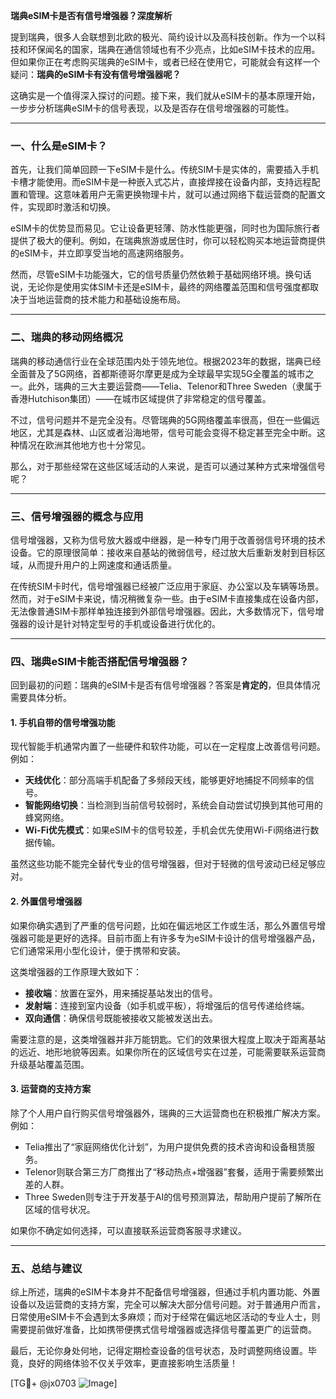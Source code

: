 **瑞典eSIM卡是否有信号增强器？深度解析**

提到瑞典，很多人会联想到北欧的极光、简约设计以及高科技创新。作为一个以科技和环保闻名的国家，瑞典在通信领域也有不少亮点，比如eSIM卡技术的应用。但如果你正在考虑购买瑞典的eSIM卡，或者已经在使用它，可能就会有这样一个疑问：**瑞典的eSIM卡有没有信号增强器呢？**

这确实是一个值得深入探讨的问题。接下来，我们就从eSIM卡的基本原理开始，一步步分析瑞典eSIM卡的信号表现，以及是否存在信号增强器的可能性。

---

### 一、什么是eSIM卡？

首先，让我们简单回顾一下eSIM卡是什么。传统SIM卡是实体的，需要插入手机卡槽才能使用。而eSIM卡是一种嵌入式芯片，直接焊接在设备内部，支持远程配置和管理。这意味着用户无需更换物理卡片，就可以通过网络下载运营商的配置文件，实现即时激活和切换。

eSIM卡的优势显而易见。它让设备更轻薄、防水性能更强，同时也为国际旅行者提供了极大的便利。例如，在瑞典旅游或居住时，你可以轻松购买本地运营商提供的eSIM卡，并立即享受当地的高速网络服务。

然而，尽管eSIM卡功能强大，它的信号质量仍然依赖于基础网络环境。换句话说，无论你是使用实体SIM卡还是eSIM卡，最终的网络覆盖范围和信号强度都取决于当地运营商的技术能力和基础设施布局。

---

### 二、瑞典的移动网络概况

瑞典的移动通信行业在全球范围内处于领先地位。根据2023年的数据，瑞典已经全面普及了5G网络，首都斯德哥尔摩更是成为全球最早实现5G全覆盖的城市之一。此外，瑞典的三大主要运营商——Telia、Telenor和Three Sweden（隶属于香港Hutchison集团）——在城市区域提供了非常稳定的信号覆盖。

不过，信号问题并不是完全没有。尽管瑞典的5G网络覆盖率很高，但在一些偏远地区，尤其是森林、山区或者沿海地带，信号可能会变得不稳定甚至完全中断。这种情况在欧洲其他地方也十分常见。

那么，对于那些经常在这些区域活动的人来说，是否可以通过某种方式来增强信号呢？

---

### 三、信号增强器的概念与应用

信号增强器，又称为信号放大器或中继器，是一种专门用于改善弱信号环境的技术设备。它的原理很简单：接收来自基站的微弱信号，经过放大后重新发射到目标区域，从而提升用户的上网速度和通话质量。

在传统SIM卡时代，信号增强器已经被广泛应用于家庭、办公室以及车辆等场景。然而，对于eSIM卡来说，情况稍微复杂一些。由于eSIM卡直接集成在设备内部，无法像普通SIM卡那样单独连接到外部信号增强器。因此，大多数情况下，信号增强器的设计是针对特定型号的手机或设备进行优化的。

---

### 四、瑞典eSIM卡能否搭配信号增强器？

回到最初的问题：瑞典的eSIM卡是否有信号增强器？答案是**肯定的**，但具体情况需要具体分析。

#### 1. **手机自带的信号增强功能**
现代智能手机通常内置了一些硬件和软件功能，可以在一定程度上改善信号问题。例如：
- **天线优化**：部分高端手机配备了多频段天线，能够更好地捕捉不同频率的信号。
- **智能网络切换**：当检测到当前信号较弱时，系统会自动尝试切换到其他可用的蜂窝网络。
- **Wi-Fi优先模式**：如果eSIM卡的信号较差，手机会优先使用Wi-Fi网络进行数据传输。

虽然这些功能不能完全替代专业的信号增强器，但对于轻微的信号波动已经足够应对。

#### 2. **外置信号增强器**
如果你确实遇到了严重的信号问题，比如在偏远地区工作或生活，那么外置信号增强器可能是更好的选择。目前市面上有许多专为eSIM卡设计的信号增强器产品，它们通常采用小型化设计，便于携带和安装。

这类增强器的工作原理大致如下：
- **接收端**：放置在室外，用来捕捉基站发出的信号。
- **发射端**：连接到室内设备（如手机或平板），将增强后的信号传递给终端。
- **双向通信**：确保信号既能被接收又能被发送出去。

需要注意的是，这类增强器并非万能钥匙。它们的效果很大程度上取决于距离基站的远近、地形地貌等因素。如果你所在的区域信号实在过差，可能需要联系运营商升级基站覆盖范围。

#### 3. **运营商的支持方案**
除了个人用户自行购买信号增强器外，瑞典的三大运营商也在积极推广解决方案。例如：
- Telia推出了“家庭网络优化计划”，为用户提供免费的技术咨询和设备租赁服务。
- Telenor则联合第三方厂商推出了“移动热点+增强器”套餐，适用于需要频繁出差的人群。
- Three Sweden则专注于开发基于AI的信号预测算法，帮助用户提前了解所在区域的信号状况。

如果你不确定如何选择，可以直接联系运营商客服寻求建议。

---

### 五、总结与建议

综上所述，瑞典的eSIM卡本身并不配备信号增强器，但通过手机内置功能、外置设备以及运营商的支持方案，完全可以解决大部分信号问题。对于普通用户而言，日常使用eSIM卡不会遇到太多麻烦；而对于经常在偏远地区活动的专业人士，则需要提前做好准备，比如携带便携式信号增强器或选择信号覆盖更广的运营商。

最后，无论你身处何地，记得定期检查设备的信号状态，及时调整网络设置。毕竟，良好的网络体验不仅关乎效率，更直接影响生活质量！

[TG💪+ @jx0703 ![Image](https://github.com/user-attachments/assets/dbca1d08-cadb-493c-b0ec-ad6f7a83f270)]